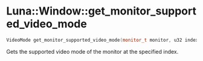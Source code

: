 # Luna::Window::get_monitor_supported_video_mode

```c++
VideoMode get_monitor_supported_video_mode(monitor_t monitor, u32 index)
```

Gets the supported video mode of the monitor at the specified index. 

